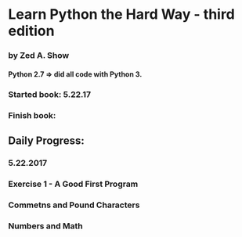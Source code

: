 # Learn Python the Hard Way - third edition
### by Zed A. Show
#### Python 2.7 => did all code with Python 3.

### Started book: 5.22.17 
### Finish book:

## Daily Progress:
### 5.22.2017
### Exercise 1 - A Good First Program
### Commetns and Pound Characters
### Numbers and Math
